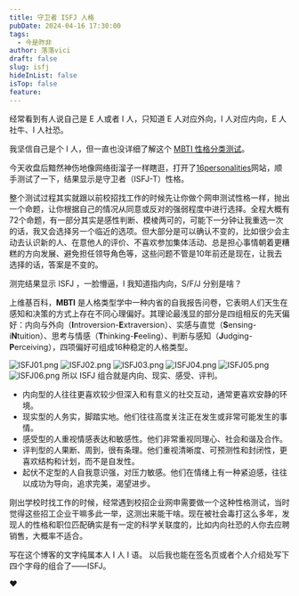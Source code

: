 ```yaml
---
title: 守卫者 ISFJ 人格
pubDate: 2024-04-16 17:30:00
tags:
  - 今是昨非
author: 落落vici
draft: false
slug: isfj
hideInList: false
isTop: false
feature:
---
```

经常看到有人说自己是 E 人或者 I 人，只知道 E 人对应外向，I 人对应内向，E 人社牛、I 人社恐。

我坚信自己是个 I 人，但一直也没详细了解这个 [MBTI 性格分类测试](https://zh.wikipedia.org/wiki/%E9%82%81%E7%88%BE%E6%96%AF-%E5%B8%83%E9%87%8C%E6%A0%BC%E6%96%AF%E6%80%A7%E6%A0%BC%E5%88%86%E9%A1%9E%E6%B3%95)。

今天收盘后黯然神伤地像网络街溜子一样瞎逛，打开了[16personalities](https://www.16personalities.com/ch)网站，顺手测试了一下，结果显示是守卫者（ISFJ-T）性格。

整个测试过程其实就跟以前校招找工作的时候先让你做个网申测试性格一样，抛出一个命题，让你根据自己的情况从同意或反对的强弱程度中进行选择。全程大概有72个命题，有一部分其实是感性判断、模棱两可的，可能下一分钟让我重选一次的话，我又会选择另一个临近的选项。但大部分是可以确认不变的，比如很少会主动去认识新的人、在意他人的评价、不喜欢参加集体活动、总是担心事情朝着更糟糕的方向发展、避免担任领导角色等，这些问题不管是10年前还是现在，让我去选择的话，答案是不变的。

测完结果显示 ISFJ ，一脸懵逼，I 我知道指内向，S/F/J 分别是啥？

上维基百科，**MBTI** 是人格类型学中一种内省的自我报告问卷，它表明人们天生在感知和决策的方式上存在不同心理偏好。其理论最浅显的部分是四组相反的先天偏好：内向与外向（**I**ntroversion-**E**xtraversion）、实感与直觉（**S**ensing-i**N**tuition）、思考与情感（**T**hinking-**F**eeling）、判断与感知（**J**udging-**P**erceiving），四项偏好可组成16种稳定的人格类型。

![ISFJ01.png](https://img.hux.ink/image/2024/04/ISFJ01.png)
![ISFJ02.png](https://img.hux.ink/image/2024/04/ISFJ02.png)
![ISFJ03.png](https://img.hux.ink/image/2024/04/ISFJ03.png)
![ISFJ04.png](https://img.hux.ink/image/2024/04/ISFJ04.png)
![ISFJ05.png](https://img.hux.ink/image/2024/04/ISFJ05.png)
![ISFJ06.png](https://img.hux.ink/image/2024/04/ISFJ06.png)
所以 ISFJ 组合就是内向、现实、感受、评判。
- 内向型的人往往更喜欢较少但深入和有意义的社交互动，通常更喜欢安静的环境。
- 现实型的人务实，脚踏实地。他们往往高度关注正在发生或非常可能发生的事情。
- 感受型的人重视情感表达和敏感性。他们非常重视同理心、社会和谐及合作。
- 评判型的人果断、周到，很有条理。他们重视清晰度、可预测性和封闭性，更喜欢结构和计划，而不是自发性。
- 起伏不定型的人自我意识强，对压力敏感。他们在情绪上有一种紧迫感，往往以成功为导向，追求完美，渴望进步。

刚出学校时找工作的时候，经常遇到校招企业网申需要做一个这种性格测试，当时觉得这些招工企业干嘛多此一举，这测出来能干啥。现在被社会毒打这么多年，发现人的性格和职位匹配确实是有一定的科学关联度的，比如内向社恐的人你去应聘销售，大概率不适合。

写在这个博客的文字纯属本人 I 人 I 语。 以后我也能在签名页或者个人介绍处写下四个字母的组合了——ISFJ。

❤